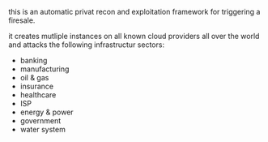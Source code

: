 this is an automatic privat recon and exploitation framework for triggering a firesale.

it creates mutliple instances on all known cloud providers all over the world and attacks the following infrastructur sectors:
- banking
- manufacturing
- oil & gas
- insurance
- healthcare
- ISP
- energy & power
- government
- water system
